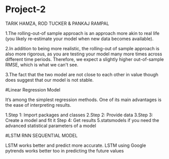# Project-2
TARIK HAMZA, ROD TUCKER &amp; PANKAJ RAMPAL


1.The rolling-out-of sample approach is an approach more akin to real life (you likely re-estimate your model when new data becomes available).

2.In addition to being more realistic, the rolling-out of sample approach is also more rigorous, as you are testing your model many more times across different time periods. Therefore, we expect a slightly higher out-of-sample RMSE, which is what we can't see.

3.The fact that the two model are not close to each other in value though does suggest that our model is not stable.

#Linear Regression Model

It’s among the simplest regression methods. One of its main advantages is the ease of interpreting results.

1.Step 1: Import packages and classes
2.Step 2: Provide data
3.Step 3: Create a model and fit it
Step 4: Get results
5.statsmodels if you need the advanced statistical parameters of a model

#LSTM RNN SEQUENTIAL MODEL

LSTM works better and predict more accurate.
LSTM using Google pytrends works better too in predicting the future values
